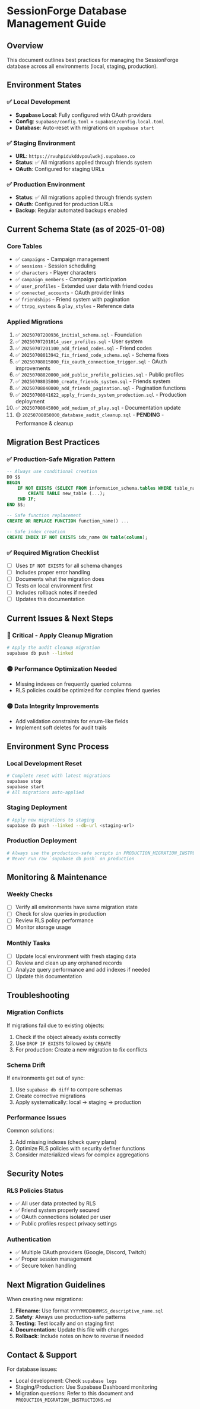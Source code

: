 # SessionForge Database Management Guide

## Overview
This document outlines best practices for managing the SessionForge database across all environments (local, staging, production).

## Environment States

### ✅ Local Development
- **Supabase Local**: Fully configured with OAuth providers
- **Config**: `supabase/config.toml` + `supabase/config.local.toml`
- **Database**: Auto-reset with migrations on `supabase start`

### ✅ Staging Environment
- **URL**: `https://rvuhpidukddvpoulwdkj.supabase.co`
- **Status**: ✅ All migrations applied through friends system
- **OAuth**: Configured for staging URLs

### ✅ Production Environment  
- **Status**: ✅ All migrations applied through friends system
- **OAuth**: Configured for production URLs
- **Backup**: Regular automated backups enabled

## Current Schema State (as of 2025-01-08)

### Core Tables
- ✅ `campaigns` - Campaign management
- ✅ `sessions` - Session scheduling  
- ✅ `characters` - Player characters
- ✅ `campaign_members` - Campaign participation
- ✅ `user_profiles` - Extended user data with friend codes
- ✅ `connected_accounts` - OAuth provider links
- ✅ `friendships` - Friend system with pagination
- ✅ `ttrpg_systems` & `play_styles` - Reference data

### Applied Migrations
1. ✅ `20250707200936_initial_schema.sql` - Foundation
2. ✅ `20250707201014_user_profiles.sql` - User system
3. ✅ `20250707201100_add_friend_codes.sql` - Friend codes
4. ✅ `20250708013942_fix_friend_code_schema.sql` - Schema fixes
5. ✅ `20250708015000_fix_oauth_connection_trigger.sql` - OAuth improvements
6. ✅ `20250708020000_add_public_profile_policies.sql` - Public profiles
7. ✅ `20250708035000_create_friends_system.sql` - Friends system
8. ✅ `20250708040000_add_friends_pagination.sql` - Pagination functions
9. ✅ `20250708041622_apply_friends_system_production.sql` - Production deployment
10. ✅ `20250708045000_add_medium_of_play.sql` - Documentation update
11. 🟡 `20250708050000_database_audit_cleanup.sql` - **PENDING** - Performance & cleanup

## Migration Best Practices

### ✅ Production-Safe Migration Pattern
```sql
-- Always use conditional creation
DO $$ 
BEGIN
    IF NOT EXISTS (SELECT FROM information_schema.tables WHERE table_name = 'new_table') THEN
        CREATE TABLE new_table (...);
    END IF;
END $$;

-- Safe function replacement
CREATE OR REPLACE FUNCTION function_name() ...

-- Safe index creation
CREATE INDEX IF NOT EXISTS idx_name ON table(column);
```

### ✅ Required Migration Checklist
- [ ] Uses `IF NOT EXISTS` for all schema changes
- [ ] Includes proper error handling
- [ ] Documents what the migration does
- [ ] Tests on local environment first
- [ ] Includes rollback notes if needed
- [ ] Updates this documentation

## Current Issues & Next Steps

### 🔴 Critical - Apply Cleanup Migration
```bash
# Apply the audit cleanup migration
supabase db push --linked
```

### 🟡 Performance Optimization Needed
- Missing indexes on frequently queried columns
- RLS policies could be optimized for complex friend queries

### 🟡 Data Integrity Improvements
- Add validation constraints for enum-like fields
- Implement soft deletes for audit trails

## Environment Sync Process

### Local Development Reset
```bash
# Complete reset with latest migrations
supabase stop
supabase start
# All migrations auto-applied
```

### Staging Deployment
```bash
# Apply new migrations to staging
supabase db push --linked --db-url <staging-url>
```

### Production Deployment
```bash
# Always use the production-safe scripts in PRODUCTION_MIGRATION_INSTRUCTIONS.md
# Never run raw `supabase db push` on production
```

## Monitoring & Maintenance

### Weekly Checks
- [ ] Verify all environments have same migration state
- [ ] Check for slow queries in production
- [ ] Review RLS policy performance
- [ ] Monitor storage usage

### Monthly Tasks
- [ ] Update local environment with fresh staging data
- [ ] Review and clean up any orphaned records
- [ ] Analyze query performance and add indexes if needed
- [ ] Update this documentation

## Troubleshooting

### Migration Conflicts
If migrations fail due to existing objects:
1. Check if the object already exists correctly
2. Use `DROP IF EXISTS` followed by `CREATE`
3. For production: Create a new migration to fix conflicts

### Schema Drift
If environments get out of sync:
1. Use `supabase db diff` to compare schemas
2. Create corrective migrations
3. Apply systematically: local → staging → production

### Performance Issues
Common solutions:
1. Add missing indexes (check query plans)
2. Optimize RLS policies with security definer functions
3. Consider materialized views for complex aggregations

## Security Notes

### RLS Policies Status
- ✅ All user data protected by RLS
- ✅ Friend system properly secured
- ✅ OAuth connections isolated per user
- ✅ Public profiles respect privacy settings

### Authentication
- ✅ Multiple OAuth providers (Google, Discord, Twitch)
- ✅ Proper session management
- ✅ Secure token handling

## Next Migration Guidelines

When creating new migrations:
1. **Filename**: Use format `YYYYMMDDHHMMSS_descriptive_name.sql`
2. **Safety**: Always use production-safe patterns
3. **Testing**: Test locally and on staging first
4. **Documentation**: Update this file with changes
5. **Rollback**: Include notes on how to reverse if needed

## Contact & Support

For database issues:
- Local development: Check `supabase logs`
- Staging/Production: Use Supabase Dashboard monitoring
- Migration questions: Refer to this document and `PRODUCTION_MIGRATION_INSTRUCTIONS.md`